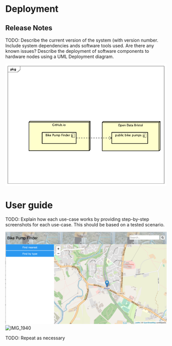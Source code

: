 # Deployment

## Release Notes
TODO: Describe the current version of the system (with version number. Include system dependencies ands software tools used.
Are there any known issues? 
Describe the deployment of software components to hardware nodes using a UML Deployment diagram.

![Insert Deployment diagram here](images/deployment.png)




# User guide
TODO: Explain how each use-case works by providing step-by-step screenshots for each use-case. This should be based on a tested scenario.

![Insert screenshots here](images/screenshot.png)
![IMG_1940](https://github.com/a2-fasalahmed/Designated-car-parks-/assets/148769486/a734c6ab-faeb-4fe1-9188-f8e20831d76f)

TODO: Repeat as necessary
